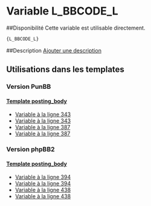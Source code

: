 # Variable L_BBCODE_L

##Disponibilité
Cette variable est utilisable directement.

```html
{L_BBCODE_L}
```

##Description
[Ajouter une description](https://fa-tvars.appspot.com/var/L_BBCODE_L)

## Utilisations dans les templates

### Version PunBB

#### [Template posting_body](punbb/posting_body.md#readme)
* [Variable &agrave; la ligne 343](../punbb/posting_body.tpl#L343)
* [Variable &agrave; la ligne 343](../punbb/posting_body.tpl#L343)
* [Variable &agrave; la ligne 387](../punbb/posting_body.tpl#L387)
* [Variable &agrave; la ligne 387](../punbb/posting_body.tpl#L387)

### Version phpBB2

#### [Template posting_body](subsilver/posting_body.md#readme)
* [Variable &agrave; la ligne 394](../subsilver/posting_body.tpl#L394)
* [Variable &agrave; la ligne 394](../subsilver/posting_body.tpl#L394)
* [Variable &agrave; la ligne 438](../subsilver/posting_body.tpl#L438)
* [Variable &agrave; la ligne 438](../subsilver/posting_body.tpl#L438)